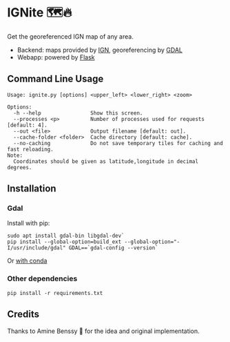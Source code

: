 # IGNite :world_map::fire:
Get the georeferenced IGN map of any area.

* Backend: maps provided by [IGN](https://geoservices.ign.fr/), georeferencing by [GDAL](https://gdal.org/)
* Webapp: powered by [Flask](https://github.com/pallets/flask)

## Command Line Usage
```
Usage: ignite.py [options] <upper_left> <lower_right> <zoom>

Options:
  -h --help                Show this screen.
  --processes <p>          Number of processes used for requests [default: 4].
  --out <file>             Output filename [default: out].
  --cache-folder <folder>  Cache directory [default: cache].
  --no-caching             Do not save temporary tiles for caching and fast reloading.
Note:
  Coordinates should be given as latitude,longitude in decimal degrees.
```

## Installation

### Gdal
Install with pip: 
```
sudo apt install gdal-bin libgdal-dev`
pip install --global-option=build_ext --global-option="-I/usr/include/gdal" GDAL==`gdal-config --version`
```
Or [with conda](https://anaconda.org/conda-forge/gdal)

### Other dependencies

`pip install -r requirements.txt`

## Credits

Thanks to Amine Benssy :bicyclist: for the idea and original implementation.
